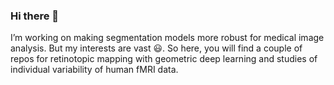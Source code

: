 ### Hi there 👋

I’m working on making segmentation models more robust for medical image analysis. But my interests are vast :smiley:. So here, you will find a couple of repos for retinotopic mapping with geometric deep learning and studies of individual variability of human fMRI data. 



<!--
**felenitaribeiro/felenitaribeiro** is a ✨ _special_ ✨ repository because its `README.md` (this file) appears on your GitHub profile.

Here are some ideas to get you started:

- 🔭 I’m currently working on ...
- 🌱 I’m currently learning ...
- 👯 I’m looking to collaborate on ...
- 🤔 I’m looking for help with ...
- 💬 Ask me about ...
- 📫 How to reach me: ...
- 😄 Pronouns: ...
- ⚡ Fun fact: ...
-->
